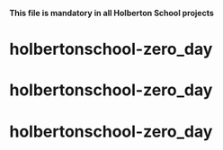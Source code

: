__This file is mandatory in all Holberton School projects__
# holbertonschool-zero_day
# holbertonschool-zero_day
# holbertonschool-zero_day
